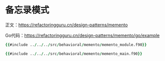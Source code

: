 # 备忘录模式

正文：https://refactoringguru.cn/design-patterns/memento

Go代码：https://refactoringguru.cn/design-patterns/memento/go/example

```fortran
{{#include ../../../src/behavioral/memento/memento_module.f90}}
```

```fortran
{{#include ../../../src/behavioral/memento/memento_main.f90}}
```